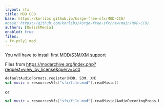 ```yaml
---
layout: sfx
title: MOD CC0
base: https://korlibs.github.io/korge-free-sfx/MOD-CC0/
#base: https://github.com/korlibs/korge-free-sfx/raw/main/MOD-CC0/
authors: [OwlishMedia]
enabled: true
files:
- fx-poly1.mod
---
```


You will have to install first [MOD/S3M/XM support](/module/korau-mod/)

Files from <https://modarchive.org/index.php?request=view_by_license&query=cc0>

```kotlin
defaultAudioFormats.register(MOD, S3M, XM)
val music = resourcesVfs["sfx/file.mod"].readMusic()
```

or

```kotlin
val music = resourcesVfs["sfx/file.mod"].readMusic(AudioDecodingProps.DEFAULT.copy(formats = MOD))
```
